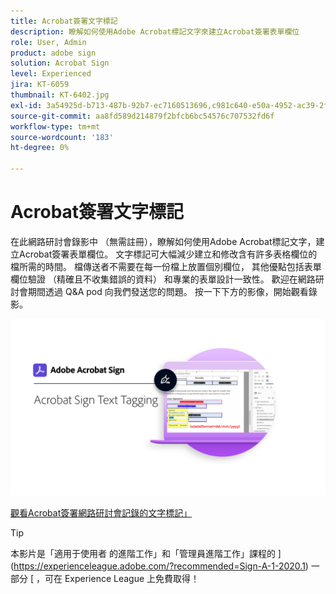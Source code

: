 ```yaml
---
title: Acrobat簽署文字標記
description: 瞭解如何使用Adobe Acrobat標記文字來建立Acrobat簽署表單欄位
role: User, Admin
product: adobe sign
solution: Acrobat Sign
level: Experienced
jira: KT-6059
thumbnail: KT-6402.jpg
exl-id: 3a54925d-b713-487b-92b7-ec7160513696,c981c640-e50a-4952-ac39-2f90d6d0cf08
source-git-commit: aa8fd589d214879f2bfcb6bc54576c707532fd6f
workflow-type: tm+mt
source-wordcount: '183'
ht-degree: 0%

---
```


# Acrobat簽署文字標記

在此網路研討會錄影中 （無需註冊），瞭解如何使用Adobe Acrobat標記文字，建立Acrobat簽署表單欄位。 文字標記可大幅減少建立和修改含有許多表格欄位的檔所需的時間。 檔傳送者不需要在每一份檔上放置個別欄位， 其他優點包括表單欄位驗證 （精確且不收集錯誤的資料） 和專業的表單設計一致性。 歡迎在網路研討會期間透過 Q&amp;A pod 向我們發送您的問題。 按一下下方的影像，開始觀看錄影。

[![觀看會議](../assets/Text-Tagging.png)](https://event.on24.com/wcc/r/2338276/415BE4603F60A61A546C0A91528B444F)

[觀看Acrobat簽署網路研討會記錄的文字標記」](https://event.on24.com/wcc/r/2338276/415BE4603F60A61A546C0A91528B444F)

>[!TIP]
>
>本影片是「適用于使用者 [ ](https://experienceleague.adobe.com/?recommended=Sign-U-1-2020.3) 的進階工作」和「管理員進階工作」課程的 ](https://experienceleague.adobe.com/?recommended=Sign-A-1-2020.1) 一部分 [ ，可在 Experience League 上免費取得！
